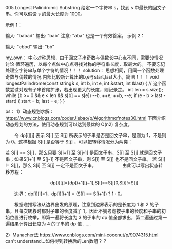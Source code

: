 005.Longest Palindromic Substring
给定一个字符串 s，找到 s 中最长的回文子串。你可以假设 s 的最大长度为 1000。

示例 1：

输入: "babad"
输出: "bab"
注意: "aba" 也是一个有效答案。
示例 2：

输入: "cbbd"
输出: "bb"

my_own：
中心对称思想，由于回文子串奇数与偶数长中心点不同，需要分情况讨论
循环遍历，以每个点位中心点寻找对称的字符串长度，取最大的。
不要忘记处理空字符串与单个字符的情况！！！
solution：
思想相同，用同一个函数处理奇数与偶数的情况
内部比较新计算出的b,e与start,last大小，简洁！！！
void longestPalindrome(const string& s, int b, int e, int &start, int &last) {
		 // 这个函数尝试对现有子串首尾扩张，若出现更大的长度，则记录之。
        int len = s.size();
        while (b >= 0 && e < len && s[b] == s[e])
            --b, ++e;
        ++b, --e;
        if (e - b > last - start) {
            start = b;
            last = e;
        }
    }
	
ps：
1）动态规划求解：
https://www.cnblogs.com/coderJiebao/p/Algorithmofnotes30.html
下面介绍动态规划的方法，使用动态规划可以达到最优的 O(n2) 复杂度。

　　令 dp[i][j] 表示 S[i] 至 S[j] 所表示的子串是否是回文子串，是则为 1，不是则为 0。这样根据 S[i] 是否等于 S[j] ，可以把转移情况分为两类：

 若 S[i] == S[j]，那么只要 S[i+1] 至 S[j-1] 是回文子串，S[i] 至 S[j] 就是回文子串；如果S[i+1] 至 S[j-1] 不是回文子串，则 S[i] 至 S[j] 也不是回文子串。
 若 S[i] != S[j]，那么 S[i] 至 S[j] 一定不是回文子串。　　　　
　　由此可以写出状态转移方程：

　　　　　　　　　　dp[i][j]={dp[i+1][j−1],S[i]==S[j]0,S[i]!=S[j]

　　边界：dp[i][i]=1，dp[i][i+1] = (S[i] == S[i+1]) ? 1 : 0。

　　根据递推写法从边界出发的原理，注意到边界表示的是长度为 1 和 2 的子串，且每次转移时都对子串的长度减了 1，因此不妨考虑按子串的长度和子串的初始位置进行枚举，即第一遍将长度为 3 的子串的 dp 值全部求出，第二遍通过第一遍结果计算出长度为 4 的子串的 dp 值 ……

2）Manacher法
https://www.cnblogs.com/mini-coconut/p/9074315.html
can't understand...如何得到转换后的Len数组？？
	
	